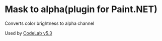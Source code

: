 # Mask to alpha(plugin for Paint.NET)
Converts color brightness to alpha channel

Used by [CodeLab v5.3](https://forums.getpaint.net/topic/880-codelab-v53-for-advanced-users-released-april-24-2020/)
